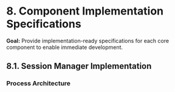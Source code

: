 # 8. Component Implementation Specifications

**Goal:** Provide implementation-ready specifications for each core component to enable immediate development.

## 8.1. Session Manager Implementation

### **Process Architecture**
```elixir
